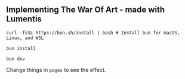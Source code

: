 ## Implementing The War Of Art - made with Lumentis

`curl -fsSL https://bun.sh/install | bash # Install bun for macOS, Linux, and WSL`

`bun install`

`bun dev`

Change things in `pages` to see the effect.
